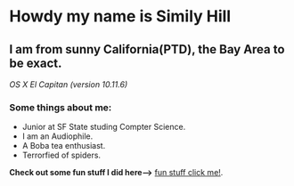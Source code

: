 # Howdy my name is Simily Hill
## I am from sunny California(PTD), the Bay Area to be exact. 
[Logo]:(https://wwwassets.rand.org/content/rand/about/locations/san-francisco/office/jcr:content/par/herotitle.aspectfit.0x0.jpg/x1495302287458.jpg.pagespeed.ic.rrW0wEC4EC.jpg) "Logo title text 1"
_OS X El Capitan_ *(version 10.11.6)*
### Some things about me:
* Junior at SF State studing Compter Science.
* I am an Audiophile. 
* A Boba tea enthusiast. 
* Terrorfied of spiders.


**Check out some fun stuff I did here-->** [fun stuff click me!](http://www.similythesitebuilder.com).
